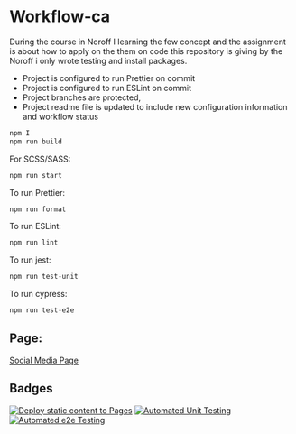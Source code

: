 # Workflow-ca

During the course in Noroff I learning the few concept and the assignment is about how to apply on the them on code this repository is giving by the Noroff i only wrote testing and install packages.

- Project is configured to run Prettier on commit
- Project is configured to run ESLint on commit
- Project branches are protected,
- Project readme file is updated to include new configuration information and workflow status

```bash
npm I
npm run build
```

For SCSS/SASS:

```bash
npm run start
```

To run Prettier:

```bash
npm run format
```

To run ESLint:

```bash
npm run lint
```

To run jest:

```bash
npm run test-unit
```

To run cypress:

```bash
npm run test-e2e
```

## Page:

[Social Media Page](https://rohitamdahl.github.io/social-media-client-ca/)

## Badges

[![Deploy static content to Pages](https://github.com/RohitAmdahl/social-media-client-ca/actions/workflows/pages.yml/badge.svg)](https://github.com/RohitAmdahl/social-media-client-ca/actions/workflows/pages.yml)
[![Automated Unit Testing](https://github.com/RohitAmdahl/social-media-client-ca/actions/workflows/unit-test.yml/badge.svg)](https://github.com/RohitAmdahl/social-media-client-ca/actions/workflows/unit-test.yml)
[![Automated e2e Testing](https://github.com/RohitAmdahl/social-media-client-ca/actions/workflows/Update%20e2e-test.yml/badge.svg)](https://github.com/RohitAmdahl/social-media-client-ca/blob/workflow/.github/workflows/Update%20e2e-test.yml)
